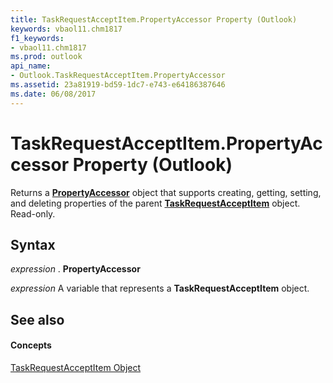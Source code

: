 ```yaml
---
title: TaskRequestAcceptItem.PropertyAccessor Property (Outlook)
keywords: vbaol11.chm1817
f1_keywords:
- vbaol11.chm1817
ms.prod: outlook
api_name:
- Outlook.TaskRequestAcceptItem.PropertyAccessor
ms.assetid: 23a81919-bd59-1dc7-e743-e64186387646
ms.date: 06/08/2017
---
```



# TaskRequestAcceptItem.PropertyAccessor Property (Outlook)

Returns a  **[PropertyAccessor](propertyaccessor-object-outlook.md)** object that supports creating, getting, setting, and deleting properties of the parent **[TaskRequestAcceptItem](taskrequestacceptitem-object-outlook.md)** object. Read-only.


## Syntax

 _expression_ . **PropertyAccessor**

 _expression_ A variable that represents a **TaskRequestAcceptItem** object.


## See also


#### Concepts


[TaskRequestAcceptItem Object](taskrequestacceptitem-object-outlook.md)

